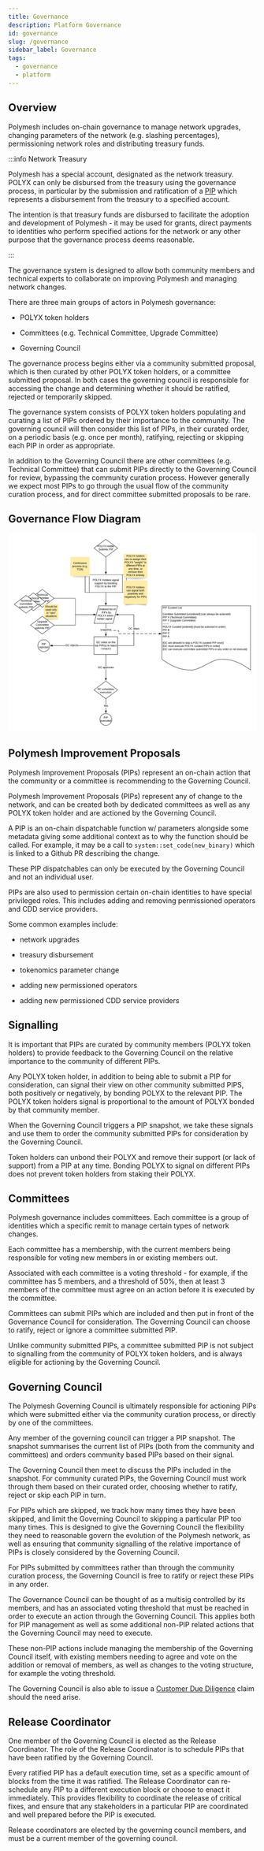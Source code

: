 ```yaml
---
title: Governance
description: Platform Governance
id: governance
slug: /governance
sidebar_label: Governance
tags:
  - governance
  - platform
---
```


## Overview

Polymesh includes on-chain governance to manage network upgrades, changing parameters of the network (e.g. slashing percentages), permissioning network roles and distributing treasury funds.

:::info Network Treasury

Polymesh has a special account, designated as the network treasury. POLYX can only be disbursed from the treasury using the governance process, in particular by the submission and ratification of a [PIP](#polymesh-improvement-proposals) which represents a disbursement from the treasury to a specified account.

The intention is that treasury funds are disbursed to facilitate the adoption and development of Polymesh - it may be used for grants, direct payments to identities who perform specified actions for the network or any other purpose that the governance process deems reasonable.

:::

The governance system is designed to allow both community members and technical experts to collaborate on improving Polymesh and managing network changes.

There are three main groups of actors in Polymesh governance:

- POLYX token holders

- Committees (e.g. Technical Committee, Upgrade Committee)

- Governing Council

The governance process begins either via a community submitted proposal, which is then curated by other POLYX token holders, or a committee submitted proposal. In both cases the governing council is responsible for accessing the change and determining whether it should be ratified, rejected or temporarily skipped.

The governance system consists of POLYX token holders populating and curating a list of PIPs ordered by their importance to the community. The governing council will then consider this list of PIPs, in their curated order, on a periodic basis (e.g. once per month), ratifying, rejecting or skipping each PIP in order as appropriate.

In addition to the Governing Council there are other committees (e.g. Technical Committee) that can submit PIPs directly to the Governing Council for review, bypassing the community curation process. However generally we expect most PIPs to go through the usual flow of the community curation process, and for direct committee submitted proposals to be rare.

## Governance Flow Diagram

![Governance Flow Diagram](./images/governance/Polymesh_Governance.png)

## Polymesh Improvement Proposals

Polymesh Improvement Proposals (PIPs) represent an on-chain action that the community or a committee is recommending to the Governing Council.

Polymesh Improvement Proposals (PIPs) represent any of change to the network, and can be created both by dedicated committees as well as any POLYX token holder and are actioned by the Governing Council.

A PIP is an on-chain dispatchable function w/ parameters alongside some metadata giving some additional context as to why the function should be called. For example, it may be a call to `system::set_code(new_binary)` which is linked to a Github PR describing the change.

These PIP dispatchables can only be executed by the Governing Council and not an individual user.

PIPs are also used to permission certain on-chain identities to have special privileged roles. This includes adding and removing permissioned operators and CDD service providers.

Some common examples include:

- network upgrades

- treasury disbursement

- tokenomics parameter change

- adding new permissioned operators

- adding new permissioned CDD service providers

## Signalling

It is important that PIPs are curated by community members (POLYX token holders) to provide feedback to the Governing Council on the relative importance to the community of different PIPs.

Any POLYX token holder, in addition to being able to submit a PIP for consideration, can signal their view on other community submitted PIPS, both positively or negatively, by bonding POLYX to the relevant PIP. The POLYX token holders signal is proportional to the amount of POLYX bonded by that community member.

When the Governing Council triggers a PIP snapshot, we take these signals and use them to order the community submitted PIPs for consideration by the Governing Council.

Token holders can unbond their POLYX and remove their support (or lack of support) from a PIP at any time. Bonding POLYX to signal on different PIPs does not prevent token holders from staking their POLYX.

## Committees

Polymesh governance includes committees. Each committee is a group of identities which a specific remit to manage certain types of network changes.

Each committee has a membership, with the current members being responsible for voting new members in or existing members out.

Associated with each committee is a voting threshold - for example, if the committee has 5 members, and a threshold of 50%, then at least 3 members of the committee must agree on an action before it is executed by the committee.

Committees can submit PIPs which are included and then put in front of the Governance Council for consideration. The Governing Council can choose to ratify, reject or ignore a committee submitted PIP.

Unlike community submitted PIPs, a committee submitted PIP is not subject to signalling from the community of POLYX token holders, and is always eligible for actioning by the Governing Council.

## Governing Council

The Polymesh Governing Council is ultimately responsible for actioning PIPs which were submitted either via the community curation process, or directly by one of the committees.

Any member of the governing council can trigger a PIP snapshot. The snapshot summarises the current list of PIPs (both from the community and committees) and orders community based PIPs based on their signal.

The Governing Council then meet to discuss the PIPs included in the snapshot. For community curated PIPs, the Governing Council must work through them based on their curated order, choosing whether to ratify, reject or skip each PIP in turn.

For PIPs which are skipped, we track how many times they have been skipped, and limit the Governing Council to skipping a particular PIP too many times. This is designed to give the Governing Council the flexibility they need to reasonable govern the evolution of the Polymesh network, as well as ensuring that community signalling of the relative importance of PIPs is closely considered by the Governing Council.

For PIPs submitted by committees rather than through the community curation process, the Governing Council is free to ratify or reject these PIPs in any order.

The Governance Council can be thought of as a multisig controlled by its members, and has an associated voting threshold that must be reached in order to execute an action through the Governing Council. This applies both for PIP management as well as some additional non-PIP related actions that the Governing Council may need to execute.

These non-PIP actions include managing the membership of the Governing Council itself, with existing members needing to agree and vote on the addition or removal of members, as well as changes to the voting structure, for example the voting threshold.

The Governing Council is also able to issue a [Customer Due Diligence](/identity/verification/) claim should the need arise.

## Release Coordinator

One member of the Governing Council is elected as the Release Coordinator. The role of the Release Coordinator is to schedule PIPs that have been ratified by the Governing Council.

Every ratified PIP has a default execution time, set as a specific amount of blocks from the time it was ratified. The Release Coordinator can re-schedule any PIP to a different execution block or choose to enact it immediately. This provides flexibility to coordinate the release of critical fixes, and ensure that any stakeholders in a particular PIP are coordinated and well prepared before the PIP is executed.

Release coordinators are elected by the governing council members, and must be a current member of the governing council.
